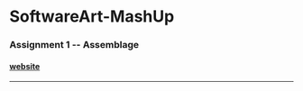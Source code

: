 # SoftwareArt-MashUp
### Assignment 1 -- Assemblage
#### [website](https://daniaezz.github.io/SoftwareArt-MashUp/)
---

